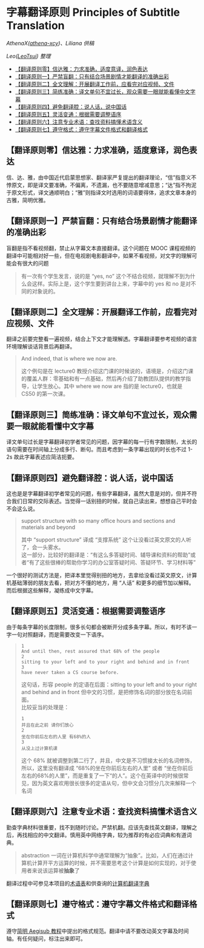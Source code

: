 # 字幕翻译原则 Principles of Subtitle Translation 

_AthenaX([athena-xcy](https://github.com/athena-xcy))、Liliana 供稿_

_Leo([LeoTsui](https://www.github.com/LeoTsui)) 整理_

- [【翻译原则零】信达雅：力求准确，适度意译，润色表达](#%e7%bf%bb%e8%af%91%e5%8e%9f%e5%88%99%e9%9b%b6%e4%bf%a1%e8%be%be%e9%9b%85%e5%8a%9b%e6%b1%82%e5%87%86%e7%a1%ae%e9%80%82%e5%ba%a6%e6%84%8f%e8%af%91%e6%b6%a6%e8%89%b2%e8%a1%a8%e8%be%be)
- [【翻译原则一】严禁盲翻：只有结合场景剧情才能翻译的准确出彩](#%e7%bf%bb%e8%af%91%e5%8e%9f%e5%88%99%e4%b8%80%e4%b8%a5%e7%a6%81%e7%9b%b2%e7%bf%bb%e5%8f%aa%e6%9c%89%e7%bb%93%e5%90%88%e5%9c%ba%e6%99%af%e5%89%a7%e6%83%85%e6%89%8d%e8%83%bd%e7%bf%bb%e8%af%91%e7%9a%84%e5%87%86%e7%a1%ae%e5%87%ba%e5%bd%a9)
- [【翻译原则二】全文理解：开展翻译工作前，应看完对应视频、文件](#%e7%bf%bb%e8%af%91%e5%8e%9f%e5%88%99%e4%ba%8c%e5%85%a8%e6%96%87%e7%90%86%e8%a7%a3%e5%bc%80%e5%b1%95%e7%bf%bb%e8%af%91%e5%b7%a5%e4%bd%9c%e5%89%8d%e5%ba%94%e7%9c%8b%e5%ae%8c%e5%af%b9%e5%ba%94%e8%a7%86%e9%a2%91%e6%96%87%e4%bb%b6)
- [【翻译原则三】简练准确：译文单句不宜过长，观众需要一眼就能看懂中文字幕](#%e7%bf%bb%e8%af%91%e5%8e%9f%e5%88%99%e4%b8%89%e7%ae%80%e7%bb%83%e5%87%86%e7%a1%ae%e8%af%91%e6%96%87%e5%8d%95%e5%8f%a5%e4%b8%8d%e5%ae%9c%e8%bf%87%e9%95%bf%e8%a7%82%e4%bc%97%e9%9c%80%e8%a6%81%e4%b8%80%e7%9c%bc%e5%b0%b1%e8%83%bd%e7%9c%8b%e6%87%82%e4%b8%ad%e6%96%87%e5%ad%97%e5%b9%95)
- [【翻译原则四】避免翻译腔：说人话，说中国话](#%e7%bf%bb%e8%af%91%e5%8e%9f%e5%88%99%e5%9b%9b%e9%81%bf%e5%85%8d%e7%bf%bb%e8%af%91%e8%85%94%e8%af%b4%e4%ba%ba%e8%af%9d%e8%af%b4%e4%b8%ad%e5%9b%bd%e8%af%9d)
- [【翻译原则五】灵活变通：根据需要调整语序](#%e7%bf%bb%e8%af%91%e5%8e%9f%e5%88%99%e4%ba%94%e7%81%b5%e6%b4%bb%e5%8f%98%e9%80%9a%e6%a0%b9%e6%8d%ae%e9%9c%80%e8%a6%81%e8%b0%83%e6%95%b4%e8%af%ad%e5%ba%8f)
- [【翻译原则六】注意专业术语：查找资料搞懂术语含义](#%e7%bf%bb%e8%af%91%e5%8e%9f%e5%88%99%e5%85%ad%e6%b3%a8%e6%84%8f%e4%b8%93%e4%b8%9a%e6%9c%af%e8%af%ad%e6%9f%a5%e6%89%be%e8%b5%84%e6%96%99%e6%90%9e%e6%87%82%e6%9c%af%e8%af%ad%e5%90%ab%e4%b9%89)
- [【翻译原则七】遵守格式：遵守字幕文件格式和翻译格式](#%e7%bf%bb%e8%af%91%e5%8e%9f%e5%88%99%e4%b8%83%e9%81%b5%e5%ae%88%e6%a0%bc%e5%bc%8f%e9%81%b5%e5%ae%88%e5%ad%97%e5%b9%95%e6%96%87%e4%bb%b6%e6%a0%bc%e5%bc%8f%e5%92%8c%e7%bf%bb%e8%af%91%e6%a0%bc%e5%bc%8f)

## 【翻译原则零】信达雅：力求准确，适度意译，润色表达
信、达、雅，由中国近代启蒙思想家、翻译家严复提出的翻译理论，“信”指意义不悖原文，即是译文要准确，不偏离，不遗漏，也不要随意增减意思；“达”指不拘泥于原文形式，译文通顺明白；“雅”则指译文时选用的词语要得体，追求文章本身的古雅，简明优雅。

## 【翻译原则一】严禁盲翻：只有结合场景剧情才能翻译的准确出彩

盲翻是指不看视频翻，禁止从字幕文本直接翻译。这个问题在 MOOC 课程视频的翻译中可能相对好一些，但在电视剧电影翻译中，如果不看视频，对文字的理解可能会有很大的问题

> 有一次有个学生发言，说的是 “yes, no” 这个不结合视频，就理解不到为什么会这样。实际上是，这个学生要到讲台上来，字幕中的 yes 和 no 是对不同的对象说的。

## 【翻译原则二】全文理解：开展翻译工作前，应看完对应视频、文件

翻译之前要完整看一遍视频，结合上下文才能理解透。字幕翻译要参考视频的语言环境理解谈话背景后再翻译。

> And indeed, that is where we now are.
>
> 这个例句是在 lecture0 教授介绍这门课的时候说的，语境是，介绍这门课的覆盖人群：零基础和有一点基础，然后再介绍了助教团队提供的教学指导，让学生放心。其中 where we now are 指的是 lecture0，也就是 CS50 的第一次课。

## 【翻译原则三】简练准确：译文单句不宜过长，观众需要一眼就能看懂中文字幕

译文单句过长是字幕翻译初学者常见的问题，因字幕的每一行有字数限制，太长的语句需要在时间轴上分成多行、断句。而且考虑到一条字幕出现的时长也不过 1-2s 故此字幕表述应简洁扼要。

## 【翻译原则四】避免翻译腔：说人话，说中国话

这也是是字幕翻译初学者常见的问题，有些字幕翻译，虽然大意是对的，但并不符合我们日常的交际表述。当觉得一话别扭的时候，就自己读出来，想想自己平时会不会这么说。

> support structure with so many office hours and sections and materials and beyond
> 
> 其中 “support structure” 译成 “支撑系统” 这个让没看过英文原文的人听了，会一头雾水。  
> 这一部分，比较好的翻译是：“有这么多答疑时间、辅导课和资料的帮助”或者“有了这些很棒的帮助你学习的办公室答疑时间、答疑环节、学习材料等”

一个很好的测试方法是，把译本里觉得别扭的地方，去拿给没看过英文原文，计算机基础薄弱的朋友去看，把对方不懂的地方，用 “人话” 和更多的细节加以解释。而后根据这些解释，凝练成中文字幕。

## 【翻译原则五】灵活变通：根据需要调整语序

由于每条字幕的长度限制，很多长句都会被断开分成多条字幕。所以，有时不该一字一句对照翻译，而是需要改变一下语序。

> ```
> 1
> And until then, rest assured that 68% of the people
> 2
> sitting to your left and to your right and behind and in front
> 3
> have never taken a CS course before.
> ```
> 
> 这句话，形容 people 的定语在后面：sitting to your left and to your right and behind and in front 但中文的习惯，是把修饰名词的部分放在名词前面。  
> 比较妥当的处理是：
> 
> ```
> 1
> 并且在此之前 请你们放心
> 2
> 坐在你前后左右的人里 有68%的人
> 3
> 从没上过计算机课
> ```
> 
> 这个 68% 就被调整到第二行了，并且，中文是不习惯接太长的名词修饰，所以，这里没有翻译成 “68%的坐在你前后左右的人里” 或者 “坐在你前后左右的68%的人里”，而是重复了一下“的人”。这个在英译中的时候很常见，因为英文喜欢用很长很多的定语从句，但中文会习惯分几次来解释一个名词

## 【翻译原则六】注意专业术语：查找资料搞懂术语含义

勤查字典材料很重要，找不到随时讨论。严禁机翻。应该先查找英文翻译，理解之后，再找相应的中文翻译。慎用英中网络字典，较为推荐的有必应词典和有道词典。

> abstraction 一词在计算机科学中通常理解为“抽象”。比如，人们在通过计算机计算开平方运算的时候，并不需要思考这个计算是如何实现的，对于使用者来说该运算被**抽象**了

翻译过程中可参见本项目的[术语表](Glossary.md)和供查询的[计算机翻译字典](https://github.com/athena-xcy/CS50-Study-Group/blob/master/translation-group/cs-dictionary.textile)

## 【翻译原则七】遵守格式：遵守字幕文件格式和翻译格式

遵守[简明 Aegisub 教程](Aegisub_Tutorial.md)中提出的格式规范。翻译中请不要改动英文字幕及时间轴。有任何疑问，标注出来即可。
